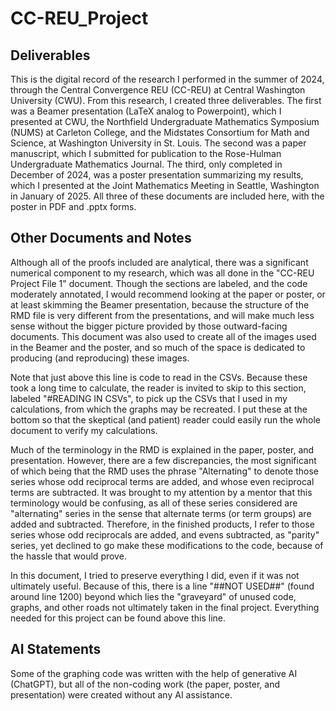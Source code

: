 # CC-REU_Project

## Deliverables

This is the digital record of the research I performed in the summer of 2024, through the Central Convergence REU (CC-REU) at Central Washington University (CWU). From this research, I created three deliverables. The first was a Beamer presentation (LaTeX analog to Powerpoint), which I presented at CWU, the Northfield Undergraduate Mathematics Symposium (NUMS) at Carleton College, and the Midstates Consortium for Math and Science, at Washington University in St. Louis. The second was a paper manuscript, which I submitted for publication to the Rose-Hulman Undergraduate Mathematics Journal. The third, only completed in December of 2024, was a poster presentation summarizing my results, which I presented at the Joint Mathematics Meeting in Seattle, Washington in January of 2025. All three of these documents are included here, with the poster in PDF and .pptx forms.

## Other Documents and Notes

Although all of the proofs included are analytical, there was a significant numerical component to my research, which was all done in the "CC-REU Project File 1" document. Though the sections are labeled, and the code moderately annotated, I would recommend looking at the paper or poster, or at least skimming the Beamer presentation, because the structure of the RMD file is very different from the presentations, and will make much less sense without the bigger picture provided by those outward-facing documents. This document was also used to create all of the images used in the Beamer and the poster, and so much of the space is dedicated to producing (and reproducing) these images. 

Note that just above this line is code to read in the CSVs. Because these took a long time to calculate, the reader is invited to skip to this section, labeled "#READING IN CSVs", to pick up the CSVs that I used in my calculations, from which the graphs may be recreated. I put these at the bottom so that the skeptical (and patient) reader could easily run the whole document to verify my calculations. 

Much of the terminology in the RMD is explained in the paper, poster, and presentation. However, there are a few discrepancies, the most significant of which being that the RMD uses the phrase "Alternating" to denote those series whose odd reciprocal terms are added, and whose even reciprocal terms are subtracted. It was brought to my attention by a mentor that this terminology would be confusing, as all of these series considered are "alternating" series in the sense that alternate terms (or term groups) are added and subtracted. Therefore, in the finished products, I refer to those series whose odd reciprocals are added, and evens subtracted, as "parity" series, yet declined to go make these modifications to the code, because of the hassle that would prove. 

In this document, I tried to preserve everything I did, even if it was not ultimately useful. Because of this, there is a line "##NOT USED##" (found around line 1200) beyond which lies the "graveyard" of unused code, graphs, and other roads not ultimately taken in the final project. Everything needed for this project can be found above this line. 

## AI Statements
Some of the graphing code was written with the help of generative AI (ChatGPT), but all of the non-coding work (the paper, poster, and presentation) were created without any AI assistance.




